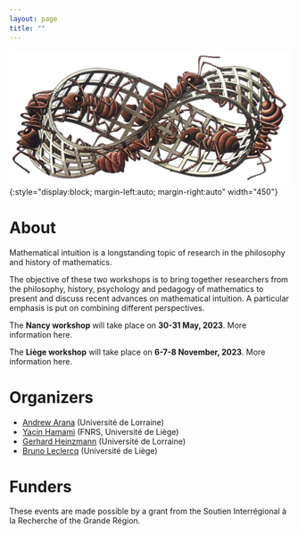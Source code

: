 ```yaml
---
layout: page
title: ""
---
```


![title](/assets/img/moebius-strip.jpg){:style="display:block; margin-left:auto; margin-right:auto" width="450"}

# About

Mathematical intuition is a longstanding topic of research in the philosophy and history of mathematics.

The objective of these two workshops is to bring together researchers from the philosophy, history, psychology and pedagogy of mathematics to present and discuss recent advances on mathematical intuition. A particular emphasis is put on combining different perspectives.

The **Nancy workshop** will take place on **30-31 May, 2023**. More information here.

The **Liège workshop** will take place on **6-7-8 November, 2023**. More information here.

# Organizers

- [Andrew Arana](http://poincare.univ-lorraine.fr/fr/membre-titulaire/andrew-arana) (Université de Lorraine)
- [Yacin Hamami](https://www.yacinhamami.com/) (FNRS, Université de Liège)
- [Gerhard Heinzmann](https://poincare.univ-lorraine.fr/fr/membre-titulaire/gerhard-heinzmann) (Université de Lorraine)
- [Bruno Leclercq](https://www.uliege.be/cms/c_9054334/fr/repertoire?uid=u015356) (Université de Liège)

# Funders

These events are made possible by a grant from the Soutien Interrégional à la Recherche of the Grande Région.
